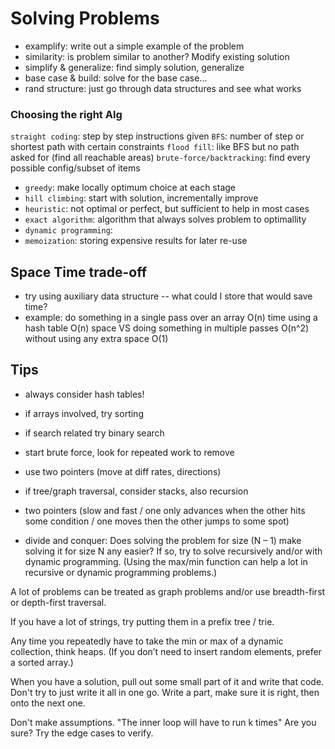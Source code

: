 # Solving Problems

- examplify: write out a simple example of the problem
- similarity: is problem similar to another? Modify existing solution
- simplify & generalize: find simply solution, generalize
- base case & build: solve for the base case...
- rand structure: just go through data structures and see what works

### Choosing the right Alg

`straight coding`: step by step instructions given
`BFS`: number of step or shortest path with certain constraints
`flood fill`: like BFS but no path asked for (find all reachable areas)
`brute-force/backtracking`: find every possible config/subset of items

- `greedy`: make locally optimum choice at each stage
- `hill climbing`: start with solution, incrementally improve
- `heuristic`: not optimal or perfect, but sufficient to help in most cases
- `exact algorithm`: algorithm that always solves problem to optimallity
- `dynamic programming`:
- `memoization`: storing expensive results for later re-use

## Space Time trade-off

- try using auxiliary data structure -- what could I store that would save time?
- example: do something in a single pass over an array O(n) time using a hash table O(n) space VS doing something in multiple passes O(n^2) without using any extra space O(1)

## Tips

- always consider hash tables!
- if arrays involved, try sorting
- if search related try binary search
- start brute force, look for repeated work to remove
- use two pointers (move at diff rates, directions)
- if tree/graph traversal, consider stacks, also recursion

- two pointers (slow and fast / one only advances when the other hits some condition / one moves then the other jumps to some spot)

- divide and conquer: Does solving the problem for size (N – 1) make solving it for size N any easier? If so, try to solve recursively and/or with dynamic programming. (Using the max/min function can help a lot in recursive or dynamic programming problems.)

A lot of problems can be treated as graph problems and/or use breadth-first or depth-first traversal.

If you have a lot of strings, try putting them in a prefix tree / trie.

Any time you repeatedly have to take the min or max of a dynamic collection, think heaps. (If you don’t need to insert random elements, prefer a sorted array.)

When you have a solution, pull out some small part of it and write that code.
Don't try to just write it all in one go.
Write a part, make sure it is right, then onto the next one.

Don't make assumptions.
"The inner loop will have to run k times"
Are you sure? Try the edge cases to verify.